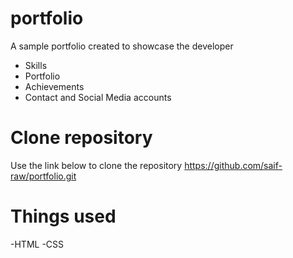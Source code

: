 # portfolio

A sample portfolio created to showcase the developer
- Skills
- Portfolio
- Achievements
- Contact and Social Media accounts

# Clone repository

Use the link below to clone the repository
https://github.com/saif-raw/portfolio.git

# Things used

-HTML
-CSS
